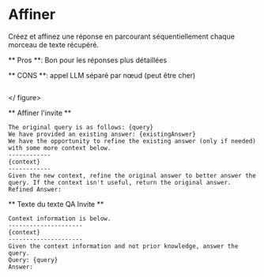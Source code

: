 # Affiner

Créez et affinez une réponse en parcourant séquentiellement chaque morceau de texte récupéré.

** Pros **: Bon pour les réponses plus détaillées

** CONS **: appel LLM séparé par nœud (peut être cher)

<gigne> <img src = "../../../. Gitbook / Assets / Image (5) (1) (1) (1) (1) (2) (1) .png" alt = ""> <figCaption> </gigcaption> </ figure>

** Affiner l'invite **

```markup
The original query is as follows: {query}
We have provided an existing answer: {existingAnswer}
We have the opportunity to refine the existing answer (only if needed) with some more context below.
------------
{context}
------------
Given the new context, refine the original answer to better answer the query. If the context isn't useful, return the original answer.
Refined Answer:
```

** Texte du texte QA Invite **

```
Context information is below.
---------------------
{context}
---------------------
Given the context information and not prior knowledge, answer the query.
Query: {query}
Answer:
```
